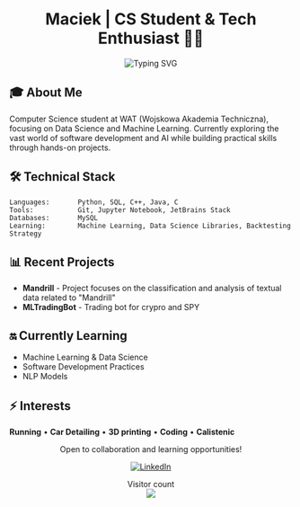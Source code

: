 <h1 align="center"> Maciek | CS Student & Tech Enthusiast 👨‍💻</h1>

<div align="center">
  <img src="https://readme-typing-svg.demolab.com?font=Fira+Code&pause=800&random=false&width=435&lines=Computer+Science+Student+%7C+21+y.o." alt="Typing SVG"/>
</div>

## 🎓 About Me
Computer Science student at WAT (Wojskowa Akademia Techniczna), focusing on Data Science and Machine Learning. Currently exploring the vast world of software development and AI while building practical skills through hands-on projects.

## 🛠️ Technical Stack
```
Languages:       Python, SQL, C++, Java, C 
Tools:           Git, Jupyter Notebook, JetBrains Stack
Databases:       MySQL
Learning:        Machine Learning, Data Science Libraries, Backtesting Strategy
```

## 📊 Recent Projects
- **Mandrill** -  Project focuses on the classification and analysis of textual data related to "Mandrill"
- **MLTradingBot** - Trading bot for crypro and SPY

## 🔛 Currently Learning
- Machine Learning & Data Science
- Software Development Practices
- NLP Models

## ⚡ Interests
**Running** • **Car Detailing** • **3D printing** • **Coding** • **Calistenic**

<div align="center">
  <p>Open to collaboration and learning opportunities!</p>
  
  [![LinkedIn](https://img.shields.io/badge/LinkedIn-0077B5?style=for-the-badge&logo=linkedin&logoColor=white)](https://https://www.linkedin.com/in/maciej-klimiuk-bb74282b5/)
  
  <p> 
    Visitor count<br>
    <img src="https://profile-counter.glitch.me/userofpi/count.svg" />
  </p>
</div>
